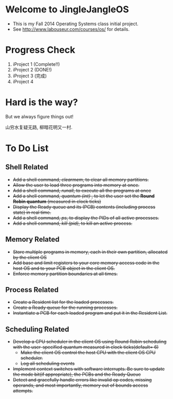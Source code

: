 Welcome to JingleJangleOS
=========================

-	This is my Fall 2014 Operating Systems class initial project.
-	See http://www.labouseur.com/courses/os/ for details.

Progress Check
==============

1.	iProject 1 (Complete!!)
2.	iProject 2 (DONE!)
3.	iProject 3 (完成)
4.	iProject 4

Hard is the way?
==========
But we always figure things out!

山穷水复疑无路, 柳暗花明又一村.

To Do List
==========

Shell Related
-------------

-	~~Add a shell command, *clearmem*, to clear all memory partitions.~~
-	~~Allow the user to load three programs into memory at once.~~
-	~~Add a shell command, *runall*, to execute all the programs at once~~
-	~~Add a shell command, *quantum (int)* , to let the user set the
 **Round Robin quantum** (measured in clock ticks)~~
-	~~Display the Ready queue and its (PCB) contents (including process state) in real time.~~
-	~~Add a shell command, *ps*, to display the PIDs of all active processes.~~
-	~~Add a shell command, *kill (pid)*, to kill an active process.~~

Memory Related
--------------

-	~~Store multiple programs in memory, each in their own partition, allocated by the client OS~~
-	~~Add base and limit registers to your core memory access code in the host OS and to your PCB object in the client OS.~~
-	~~Enforce memory partition boundaries at all times.~~

Process Related
---------------

-	~~Create a Resident list for the loaded processes.~~
-	~~Create a Ready queue for the running processes.~~
-	~~Instantiate a PCB for each loaded program and put it in the Resident List.~~

Scheduling Related
------------------

-	~~Develop a CPU scheduler in the client OS using Round Robin scheduling with the user-specified quantum measured in clock ticks(default= 6)~~
	-	~~Make the client OS control the host CPU with the client OS CPU scheduler.~~
	-	~~Log all scheduling events~~
-	~~Implement context switches with software interrupts. Be sure to update the mode bit(if appropriate), the PCBs and the Ready Queue~~
-	~~Detect and gracefully handle errors like invalid op codes, missing operands, and most importantly, memory out of bounds access attempts.~~

